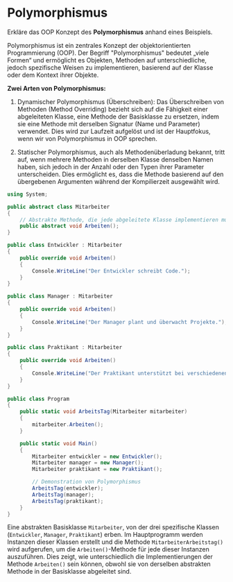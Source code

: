 # Polymorphismus

Erkläre das OOP Konzept des **Polymorphismus** anhand eines Beispiels.


Polymorphismus ist ein zentrales Konzept der objektorientierten Programmierung (OOP). Der Begriff "Polymorphismus" bedeutet „viele Formen“ und ermöglicht es Objekten, Methoden auf unterschiedliche, jedoch spezifische Weisen zu implementieren, basierend auf der Klasse oder dem Kontext ihrer Objekte.

**Zwei Arten von Polymorphismus:**

1. Dynamischer Polymorphismus (Überschreiben):
Das Überschreiben von Methoden (Method Overriding) bezieht sich auf die Fähigkeit einer abgeleiteten Klasse, eine Methode der Basisklasse zu ersetzen, indem sie eine Methode mit derselben Signatur (Name und Parameter) verwendet. Dies wird zur Laufzeit aufgelöst und ist der Hauptfokus, wenn wir von Polymorphismus in OOP sprechen.



2. Statischer Polymorphismus, auch als Methodenüberladung bekannt, tritt auf, wenn mehrere Methoden in derselben Klasse denselben Namen haben, sich jedoch in der Anzahl oder den Typen ihrer Parameter unterscheiden. Dies ermöglicht es, dass die Methode basierend auf den übergebenen Argumenten während der Kompilierzeit ausgewählt wird. 

```csharp
using System;

public abstract class Mitarbeiter
{
    // Abstrakte Methode, die jede abgeleitete Klasse implementieren muss
    public abstract void Arbeiten();
}

public class Entwickler : Mitarbeiter
{
    public override void Arbeiten()
    {
        Console.WriteLine("Der Entwickler schreibt Code.");
    }
}

public class Manager : Mitarbeiter
{
    public override void Arbeiten()
    {
        Console.WriteLine("Der Manager plant und überwacht Projekte.");
    }
}

public class Praktikant : Mitarbeiter
{
    public override void Arbeiten()
    {
        Console.WriteLine("Der Praktikant unterstützt bei verschiedenen Aufgaben.");
    }
}

public class Program
{
    public static void ArbeitsTag(Mitarbeiter mitarbeiter)
    {
        mitarbeiter.Arbeiten();
    }

    public static void Main()
    {
        Mitarbeiter entwickler = new Entwickler();
        Mitarbeiter manager = new Manager();
        Mitarbeiter praktikant = new Praktikant();

        // Demonstration von Polymorphismus
        ArbeitsTag(entwickler);   
        ArbeitsTag(manager);      
        ArbeitsTag(praktikant);  
    }
}

``` 
Eine abstrakten Basisklasse `Mitarbeiter`, von der drei spezifische Klassen (`Entwickler`, `Manager`, `Praktikant`) erben. 
Im Hauptprogramm  werden Instanzen dieser Klassen erstellt und die Methode `MitarbeiterArbeitstag()` wird aufgerufen, um die `Arbeiten()`-Methode für jede dieser Instanzen auszuführen. Dies zeigt, wie unterschiedlich die Implementierungen der Methode `Arbeiten()` sein können, obwohl sie von derselben abstrakten Methode in der Basisklasse abgeleitet sind. 


